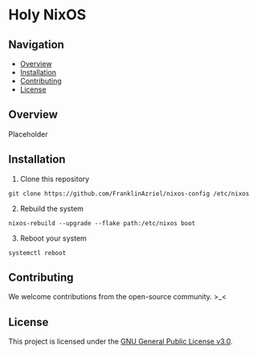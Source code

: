 # Holy NixOS 

## Navigation
- [Overview](#overwiew)
- [Installation](#installation)
- [Contributing](#contributing)
- [License](#license)

## Overview
Placeholder

## Installation
1. Clone this repository
```
git clone https://github.com/FranklinAzriel/nixos-config /etc/nixos
```
2. Rebuild the system
```
nixos-rebuild --upgrade --flake path:/etc/nixos boot
```
3. Reboot your system
```
systemctl reboot
```
## Contributing
We welcome contributions from the open-source community. >_<

## License
This project is licensed under the [GNU General Public License v3.0](LICENSE).